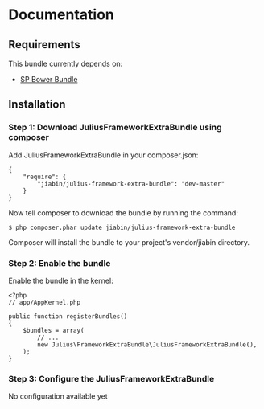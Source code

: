 # Documentation

## Requirements

This bundle currently depends on:

* [SP Bower Bundle](https://github.com/Spea/SpBowerBundle)

## Installation

### Step 1: Download JuliusFrameworkExtraBundle using composer

Add JuliusFrameworkExtraBundle in your composer.json:
```
{
    "require": {
        "jiabin/julius-framework-extra-bundle": "dev-master"
    }
}
```

Now tell composer to download the bundle by running the command:
```
$ php composer.phar update jiabin/julius-framework-extra-bundle
```
Composer will install the bundle to your project's vendor/jiabin directory.

### Step 2: Enable the bundle

Enable the bundle in the kernel:
```
<?php
// app/AppKernel.php

public function registerBundles()
{
    $bundles = array(
        // ...
        new Julius\FrameworkExtraBundle\JuliusFrameworkExtraBundle(),
    );
}
```

### Step 3: Configure the JuliusFrameworkExtraBundle

No configuration available yet